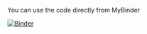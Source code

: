 You can use the code directly from MyBinder

[![Binder](https://mybinder.org/badge_logo.svg)](https://mybinder.org/v2/gh/napo/geospatial_course_unitn/master?filepath=code)
